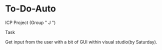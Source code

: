 To-Do-Auto
==========

ICP Project (Group " J ")
 
Task 

Get input from the user with a bit of GUI within visual studio(by Saturday).
